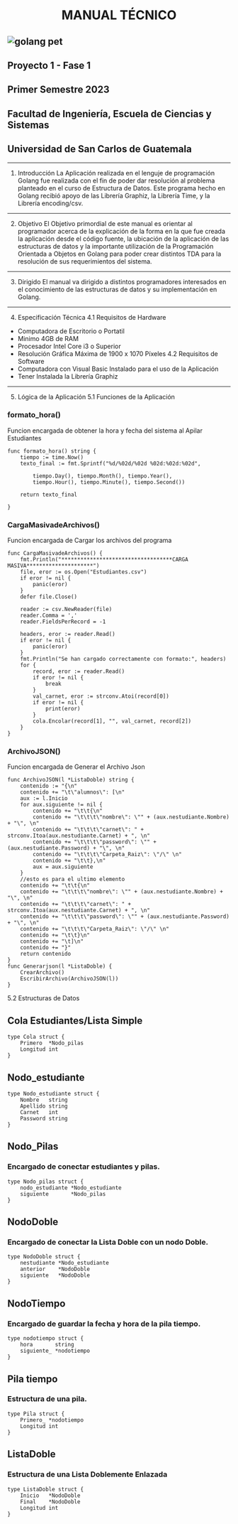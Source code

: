 #  <center>MANUAL TÉCNICO </center> 
![golang pet](https://user-images.githubusercontent.com/95326781/221983369-30b90501-59af-4198-9af9-6fa180121b93.png)
---
## Proyecto 1 - Fase 1
## Primer Semestre 2023
## Facultad de Ingeniería, Escuela de Ciencias y Sistemas
## Universidad de San Carlos de Guatemala
---
1.	Introducción
La Aplicación realizada en el lenguje de programación Golang fue realizada con el fin de poder dar resolución al problema planteado en el curso de Estructura de Datos. Este programa hecho en Golang recibió apoyo de las Librería Graphiz, la Librería Time, y la Librería encoding/csv.
---
2.	Objetivo
El Objetivo primordial de este manual es orientar al programador acerca de la explicación de la forma en la que fue creada la aplicación desde el código fuente, la ubicación de la aplicación de las estructuras de datos y la importante utilización de la Programación Orientada a Objetos en Golang para poder crear distintos TDA para la resolución de sus requerimientos del sistema.
---
3.	Dirigido 
El manual va dirigido a distintos programadores interesados en el conocimiento de las estructuras de datos y su implementación en Golang.
---
4. Especificación Técnica
4.1 Requisitos de Hardware
- Computadora de Escritorio o Portatil 
- Minimo 4GB de RAM
- Procesador Intel Core i3 o Superior
- Resolución Gráfica Máxima de 1900 x 1070 Píxeles
4.2 Requisitos de Software
- Computadora con Visual Basic Instalado para el uso de la Aplicación
- Tener Instalada la Librería Graphiz
---
5. Lógica de la Aplicación
5.1 Funciones de la Aplicación
###   formato_hora()
Funcion encargada de obtener la hora y fecha del sistema al Apilar Estudiantes
```
func formato_hora() string {
	tiempo := time.Now()
	texto_final := fmt.Sprintf("%d/%02d/%02d %02d:%02d:%02d",

		tiempo.Day(), tiempo.Month(), tiempo.Year(),
		tiempo.Hour(), tiempo.Minute(), tiempo.Second())

	return texto_final

}
```
###   CargaMasivadeArchivos()
Funcion encargada de Cargar los archivos del programa
```
func CargaMasivadeArchivos() {
	fmt.Println("***********************************CARGA MASIVA*********************")
	file, eror := os.Open("Estudiantes.csv")
	if eror != nil {
		panic(eror)
	}
	defer file.Close()

	reader := csv.NewReader(file)
	reader.Comma = ','
	reader.FieldsPerRecord = -1

	headers, eror := reader.Read()
	if eror != nil {
		panic(eror)
	}
	fmt.Println("Se han cargado correctamente con formato:", headers)
	for {
		record, eror := reader.Read()
		if eror != nil {
			break
		}
		val_carnet, eror := strconv.Atoi(record[0])
		if eror != nil {
			print(eror)
		}
		cola.Encolar(record[1], "", val_carnet, record[2])
	}
}

```
###   ArchivoJSON()
Funcion encargada de Generar el Archivo Json
```
func ArchivoJSON(l *ListaDoble) string {
	contenido := "{\n"
	contenido += "\t\"alumnos\": [\n"
	aux := l.Inicio
	for aux.siguiente != nil {
		contenido += "\t\t{\n"
		contenido += "\t\t\t\"nombre\": \"" + (aux.nestudiante.Nombre) + "\", \n"
		contenido += "\t\t\t\"carnet\": " + strconv.Itoa(aux.nestudiante.Carnet) + ", \n"
		contenido += "\t\t\t\"password\": \"" + (aux.nestudiante.Password) + "\", \n"
		contenido += "\t\t\t\"Carpeta_Raiz\": \"/\" \n"
		contenido += "\t\t},\n"
		aux = aux.siguiente
	}
	//esto es para el ultimo elemento
	contenido += "\t\t{\n"
	contenido += "\t\t\t\"nombre\": \"" + (aux.nestudiante.Nombre) + "\", \n"
	contenido += "\t\t\t\"carnet\": " + strconv.Itoa(aux.nestudiante.Carnet) + ", \n"
	contenido += "\t\t\t\"password\": \"" + (aux.nestudiante.Password) + "\", \n"
	contenido += "\t\t\t\"Carpeta_Raiz\": \"/\" \n"
	contenido += "\t\t}\n"
	contenido += "\t]\n"
	contenido += "}"
	return contenido
}
func Generarjson(l *ListaDoble) {
	CrearArchivo()
	EscribirArchivo(ArchivoJSON(l))
}
```
5.2 Estructuras de Datos
## Cola Estudiantes/Lista Simple
```
type Cola struct {
	Primero  *Nodo_pilas
	Longitud int
}

```
## Nodo_estudiante
```
type Nodo_estudiante struct {
	Nombre   string
	Apellido string
	Carnet   int
	Password string
}
```
## Nodo_Pilas
### Encargado de conectar estudiantes y pilas.
```
type Nodo_pilas struct {
	nodo_estudiante *Nodo_estudiante
	siguiente       *Nodo_pilas
}
```
## NodoDoble
### Encargado de conectar la Lista Doble con un nodo Doble.
```
type NodoDoble struct {
	nestudiante *Nodo_estudiante
	anterior    *NodoDoble
	siguiente   *NodoDoble
}
```
## NodoTiempo
### Encargado de guardar la fecha y hora de la pila tiempo.
```
type nodotiempo struct {
	hora       string
	siguiente_ *nodotiempo
}
```
## Pila tiempo
### Estructura de una pila.
```
type Pila struct {
	Primero_ *nodotiempo
	Longitud int
}
```
## ListaDoble
### Estructura de una Lista Doblemente Enlazada
```
type ListaDoble struct {
	Inicio   *NodoDoble
	Final    *NodoDoble
	Longitud int
}
```
